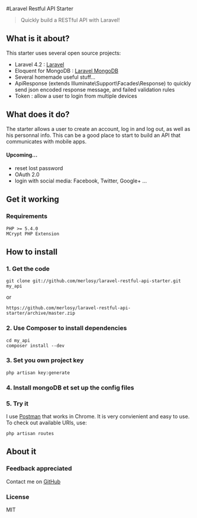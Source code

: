 #Laravel Restful API Starter

> Quickly build a RESTful API with Laravel! 

## What is it about?

This starter uses several open source projects:
  - Laravel 4.2 : [Laravel]
  - Eloquent for MongoDB : [Laravel MongoDB]
  - Several homemade useful stuff...
   - ApiResponse (extends Illuminate\Support\Facades\Response) to quickly send json encoded response message, and failed validation rules
   - Token : allow a user to login from multiple devices

## What does it do?

The starter allows a user to create an account, log in and log out, as well as his personnal info. This can be a good place to start to build an API that communicates with mobile apps.

#### Upcoming...
- reset lost password
- OAuth 2.0
- login with social media: Facebook, Twitter, Google+ ...


## Get it working

### Requirements

    PHP >= 5.4.0
    MCrypt PHP Extension

## How to install
### 1. Get the code

	git clone git://github.com/merlosy/laravel-restful-api-starter.git my_api

or

    https://github.com/merlosy/laravel-restful-api-starter/archive/master.zip

### 2. Use Composer to install dependencies

    cd my_api
	composer install --dev
	
### 3. Set you own project key

    php artisan key:generate
    
### 4. Install mongoDB et set up the config files

### 5. Try it

I use [Postman] that works in Chrome. It is very convienient and easy to use. To check out available URIs, use:
    
    php artisan routes

## About it

### Feedback appreciated 
Contact me on [GitHub]

### License
MIT


[Laravel MongoDB]:https://github.com/jenssegers/laravel-mongodb
[Laravel]:http://laravel.com/docs/quick
[GitHub]:https://github.com/merlosy
[Starter API]:https://github.com/merlosy/laravel-restful-api-starter
[Postman]:https://chrome.google.com/webstore/detail/postman-rest-client/fdmmgilgnpjigdojojpjoooidkmcomcm


